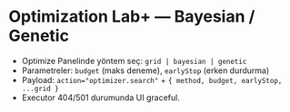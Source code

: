 # Optimization Lab+ — Bayesian / Genetic

- Optimize Panelinde yöntem seç: `grid | bayesian | genetic`
- Parametreler: `budget` (maks deneme), `earlyStop` (erken durdurma)
- Payload: `action="optimizer.search"` + `{ method, budget, earlyStop, ...grid }`
- Executor 404/501 durumunda UI graceful.



